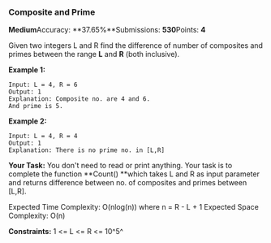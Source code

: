 ### Composite and Prime

**Medium**Accuracy: **37.65%**Submissions: **530**Points: **4**

Given two integers L and R find the difference of number of composites and primes between the range **L** and **R** (both inclusive).

**Example 1:**

```
Input: L = 4, R = 6
Output: 1
Explanation: Composite no. are 4 and 6.
And prime is 5.

```

**Example 2:**

```
Input: L = 4, R = 4
Output: 1
Explanation: There is no prime no. in [L,R]
```

**Your Task:**
You don't need to read or print anything. Your task is to complete the function **Count() **which takes L and R as input parameter and returns difference between no. of composites and primes between [L,R].

Expected Time Complexity: O(nlog(n)) where n = R - L + 1
Expected Space Complexity: O(n)

**Constraints:**
1 <= L <= R <= 10^5^
